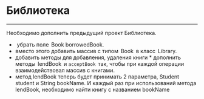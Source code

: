 # Библиотека
___
Необходимо дополнить предыдущий проект Библиотека.
* ⁠ убрать поле ⁠ Book borrowedBook.
*  ⁠вместо этого добавить массив с типом ⁠ Book ⁠ в класс ⁠ Library.
*  ⁠добавить методы для добавления, удаления книги
*⁠  ⁠дополнить методы ⁠ lendBook ⁠ и ⁠`acceptBook` ⁠ так, чтобы при каждой операции взаимодействовал массив с книгами.
*  ⁠метод lendBook теперь будет принимать 2 параметра, Student student и String bookName. И каждый раз при использований метода lendBook, необходимо найти книгу с названием bookName
